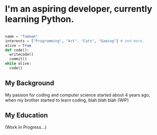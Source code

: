 # I'm an aspiring developer, currently learning Python.

```python

name = "Tammam"
interests = ["Programming", "Art". "Cats", "Gaming"] # and more.
alive = True
def code():
  writecode()
  commit()
while alive:
  code()

```
## My Background

My passion for coding and computer science started about 4 years ago, when my brother started to learn coding, blah blah blah (WIP)
## My Education
(Work In Progress...)

